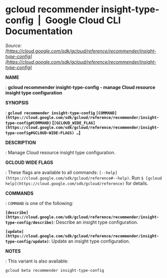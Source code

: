 # gcloud recommender insight-type-config  |  Google Cloud CLI Documentation

*Source: [https://cloud.google.com/sdk/gcloud/reference/recommender/insight-type-config](https://cloud.google.com/sdk/gcloud/reference/recommender/insight-type-config)*

**NAME**

: **gcloud recommender insight-type-config - manage Cloud resource insight type configuration**

**SYNOPSIS**

: **`gcloud recommender insight-type-config` `[COMMAND](https://cloud.google.com/sdk/gcloud/reference/recommender/insight-type-config#COMMAND)` [`[GCLOUD_WIDE_FLAG](https://cloud.google.com/sdk/gcloud/reference/recommender/insight-type-config#GCLOUD-WIDE-FLAGS) …`]**

**DESCRIPTION**

: Manage Cloud resource insight type configuration.

**GCLOUD WIDE FLAGS**

: These flags are available to all commands: `[--help](https://cloud.google.com/sdk/gcloud/reference#--help)`.
Run `$ [gcloud help](https://cloud.google.com/sdk/gcloud/reference)` for details.

**COMMANDS**

: ``COMMAND`` is one of the following:

**`[describe](https://cloud.google.com/sdk/gcloud/reference/recommender/insight-type-config/describe)`**:
Describe an insight type configuration.

**`[update](https://cloud.google.com/sdk/gcloud/reference/recommender/insight-type-config/update)`**:
Update an insight type configuration.

**NOTES**

: This variant is also available:

```
gcloud beta recommender insight-type-config
```